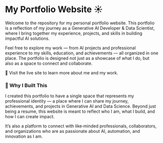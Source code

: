 # My Portfolio Website ☀️

Welcome to the repository for my personal portfolio website.
This portfolio is a reflection of my journey as a Generative AI Developer & Data Scientist, where I bring together my experience, projects, and skills in building impactful AI solutions.

Feel free to explore my work — from AI projects and professional experience to my skills, education, and achievements — all organized in one place. The portfolio is designed not just as a showcase of what I do, but also as a space to connect and collaborate.

📌 Visit the live site to learn more about me and my work. 

### 🌟 Why I Built This
I created this portfolio to have a single space that represents my professional identity — a place where I can share my journey, achievements, and projects in Generative AI and Data Science. Beyond just being a resume, this website is meant to reflect who I am, what I build, and how I can create impact.

It’s also a platform to connect with like‑minded professionals, collaborators, and organizations who are as passionate about AI, automation, and innovation as I am.
